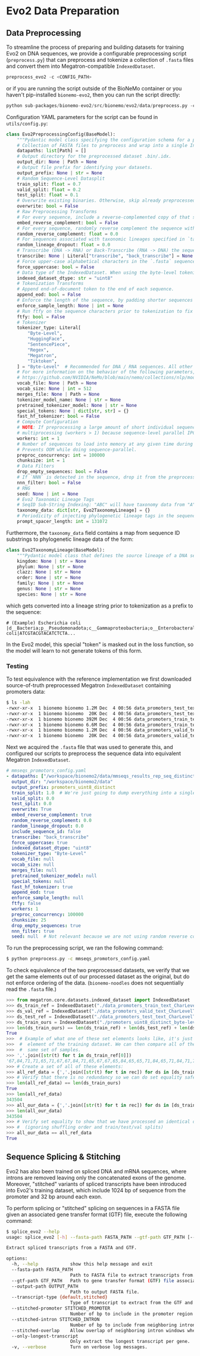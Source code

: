 # Evo2 Data Preparation
## Data Preprocessing

To streamline the process of preparing and building datasets for training Evo2 on DNA sequences, we provide a configurable preprocessing script (`preprocess.py`) that can preprocess and tokenize a collection of `.fasta` files and convert them into Megatron-compatible `IndexedDataset`.

```python
preprocess_evo2 -c <CONFIG_PATH>
```
or if you are running the script outside of the BioNeMo container or you haven't pip-installed `bionemo-evo2`, then you can run the script directly:
```python
python sub-packages/bionemo-evo2/src/bionemo/evo2/data/preprocess.py -c <CONFIG_PATH>
```

Configuration YAML parameters for the script can be found in `utils/config.py`:
```python
class Evo2PreprocessingConfig(BaseModel):
    """Pydantic model class specifying the configuration schema for a preprocessed IndexedDataset (.bin, .idx)."""
    # Collection of FASTA files to preprocess and wrap into a single IndexedDataset.
    datapaths: list[Path] = []
    # Output directory for the preprocessed dataset .bin/.idx.
    output_dir: None | Path = None
    # Output file prefix for identifying your datasets.
    output_prefix: None | str = None
    # Random Sequence-Level Datasplit
    train_split: float = 0.7
    valid_split: float = 0.2
    test_split: float = 0.1
    # Overwrite existing binaries. Otherwise, skip already preprocessed datasets.
    overwrite: bool = False
    # Raw Preprocessing Transforms
    # For every sequence, include a reverse-complemented copy of that sequence in the dataset. Doubles the size of the dataset.
    embed_reverse_complement: bool = False
    # For every sequence, randomly reverse complement the sequence with the specified probability instead of using the original sequence.
    random_reverse_complement: float = 0.0
    # For sequences associated with taxonomic lineages specified in `taxonomy_data`, randomly drop out nodes of the lineage with the specified probability. For instance: |d__KINGDOM;p__None;c__CLASS;o__None;f__None;g__None;s__None|
    random_lineage_dropout: float = 0.0
    # Transcribe (DNA -> RNA) or Back-Transcribe (RNA -> DNA) the sequence before tokenization.
    transcribe: None | Literal["transcribe", "back_transcribe"] = None
    # Force upper-case alphabetical characters in the `.fasta` sequences.
    force_uppercase: bool = False
    # Data type of the IndexedDataset. When using the byte-level tokenizer, uint8 is more than sufficient with a vocabulary size of 255 for ASCII.
    indexed_dataset_dtype: str = "uint8"
    # Tokenization Transforms
    # Append end-of-document token to the end of each sequence.
    append_eod: bool = False
    # Enforce the length of the sequence, by padding shorter sequences and raising exceptions when the length is exceeded.
    enforce_sample_length: None | int = None
    # Run ftfy on the sequence characters prior to tokenization to fix encoding issues.
    ftfy: bool = False
    # Tokenizer
    tokenizer_type: Literal[
        "Byte-Level",
        "HuggingFace",
        "SentencePiece",
        "Regex",
        "Megatron",
        "Tiktoken",
    ] = "Byte-Level"  # Recommended for DNA / RNA sequences. All other tokenizers have not been tested, and only supported here for experimentation!
    # For more information on the behavior of the following parameters, refer to NeMo:
    # https://github.com/NVIDIA/NeMo/blob/main/nemo/collections/nlp/modules/common/tokenizer_utils.py
    vocab_file: None | Path = None
    vocab_size: None | int = 512
    merges_file: None | Path = None
    tokenizer_model_name: None | str = None
    pretrained_tokenizer_model: None | str = None
    special_tokens: None | dict[str, str] = {}
    fast_hf_tokenizer: bool = False
    # Compute Configuration
    # NOTE: If preprocessing a large amount of short individual sequences (< 1000 bp), do NOT use
    # multiprocessing (workers > 1) because sequence-level parallel IPC will dominate the preprocessing time!
    workers: int = 1
    # Number of sequences to load into memory at any given time during preprocessing.
    # Prevents OOM while doing sequence-parallel.
    preproc_concurrency: int = 100000
    chunksize: int = 1
    # Data Filters
    drop_empty_sequences: bool = False
    # If `NNN` is detected in the sequence, drop it from the preprocessed dataset.
    nnn_filter: bool = False
    # RNG
    seed: None | int = None
    # Evo2 Taxonomic Lineage Tags
    # SeqID Sub-String Indexing: "ABC" will have taxonomy data from "A".
    taxonomy_data: dict[str, Evo2TaxonomyLineage] = {}
    # Periodicity of injecting phylogenetic lineage tags in the sequence prior to tokenization.
    prompt_spacer_length: int = 131072
```

Furthermore, the `taxonomy_data` field contains a map from sequence ID substrings to phylogenetic lineage data of the form:
```python
class Evo2TaxonomyLineage(BaseModel):
    """Pydantic model class that defines the source lineage of a DNA sequence."""
    kingdom: None | str = None
    phylum: None | str = None
    clazz: None | str = None
    order: None | str = None
    family: None | str = None
    genus: None | str = None
    species: None | str = None
```
which gets converted into a lineage string prior to tokenization as a prefix to the sequence:
```
# (Example) Escherichia coli
|d__Bacteria;p__Pseudomonadota;c__Gammaproteobacteria;o__Enterobacterales;f__Enterobacteriaceae;g__Escherichia;s__Escherichia coli|ATCGTACGTACATCTCTA...
```
In the Evo2 model, this special "token" is masked out in the loss function, so the model will learn to not generate tokens of this form.

### Testing
To test equivalence with the reference implementation we first downloaded source-of-truth preprocessed Megatron `IndexedDataset` containing promoters data:

```bash
$ ls -lah
-rwxr-xr-x  1 bionemo bionemo 1.2M Dec  4 00:56 data_promoters_test_text_CharLevelTokenizer_document.bin
-rwxr-xr-x  1 bionemo bionemo  20K Dec  4 00:56 data_promoters_test_text_CharLevelTokenizer_document.idx
-rwxr-xr-x  1 bionemo bionemo 392M Dec  4 00:56 data_promoters_train_text_CharLevelTokenizer_document.bin
-rwxr-xr-x  1 bionemo bionemo 6.6M Dec  4 00:56 data_promoters_train_text_CharLevelTokenizer_document.idx
-rwxr-xr-x  1 bionemo bionemo 1.2M Dec  4 00:56 data_promoters_valid_text_CharLevelTokenizer_document.bin
-rwxr-xr-x  1 bionemo bionemo  20K Dec  4 00:56 data_promoters_valid_text_CharLevelTokenizer_document.idx
```

Next we acquired the `.fasta` file that was used to generate this, and configured our scripts to preprocess the sequence data into equivalent Megatron `IndexedDataset`.

```yaml
# mmseqs_promotors_config.yaml
- datapaths: ["/workspace/bionemo2/data/mmseqs_results_rep_seq_distinct.fasta"]
  output_dir: "/workspace/bionemo2/data"
  output_prefix: promoters_uint8_distinct
  train_split: 1.0  # We're just going to dump everything into a single file and compare against the union of the 3 splits in the SoT.
  valid_split: 0.0
  test_split: 0.0
  overwrite: True
  embed_reverse_complement: true
  random_reverse_complement: 0.0
  random_lineage_dropout: 0.0
  include_sequence_id: false
  transcribe: "back_transcribe"
  force_uppercase: true
  indexed_dataset_dtype: "uint8"
  tokenizer_type: "Byte-Level"
  vocab_file: null
  vocab_size: null
  merges_file: null
  pretrained_tokenizer_model: null
  special_tokens: null
  fast_hf_tokenizer: true
  append_eod: true
  enforce_sample_length: null
  ftfy: false
  workers: 1
  preproc_concurrency: 100000
  chunksize: 25
  drop_empty_sequences: true
  nnn_filter: true
  seed: null  # Not relevant because we are not using random reverse complement or lineage dropout.
```

To run the preprocessing script, we ran the following command:
```bash
$ python preprocess.py -c mmseqs_promotors_config.yaml
```

To check equivalence of the two preprocessed datasets, we verify that we get the same elements out of our processed dataset as the original, but do not enforce ordering of the data. (`bionemo-noodles` does not sequentially read the `.fasta` file.)

```python
>>> from megatron.core.datasets.indexed_dataset import IndexedDataset
>>> ds_train_ref = IndexedDataset("./data_promoters_train_text_CharLevelTokenizer_document")
>>> ds_val_ref = IndexedDataset("./data_promoters_valid_text_CharLevelTokenizer_document")
>>> ds_test_ref = IndexedDataset("./data_promoters_test_text_CharLevelTokenizer_document")
>>> ds_train_ours = IndexedDataset("./promoters_uint8_distinct_byte-level_train")
>>> len(ds_train_ours) == len(ds_train_ref) + len(ds_test_ref) + len(ds_val_ref)
True
>>>  # Example of what one of these set elements looks like, it's just a string representation of the token list for an
>>>  #  element of the training dataset. We can then compare all of these to make sure that the two datasets have the
>>>  #  same set of samples.
>>> ','.join([str(t) for t in ds_train_ref[0]])
'67,84,71,71,65,71,67,67,84,71,65,67,67,65,84,65,65,71,84,65,71,84,71,71,67,84,65,84,65,65,67,71,65,71,71,65,65,71,65,65,71,65,84,71,65,65,71,65,71,65,84,84,65,71,65,71,65,65,65,65,84,71,65,65,84,71,84,84,67,84,84,71,65,65,71,84,65,71,67,67,65,84,84,71,84,84,71,84,65,71,84,84,71,84,84,71,84,71,84,71,84,71,84,65,84,71,84,84,71,65,71,65,84,71,84,84,84,84,71,71,71,71,84,84,84,71,84,84,65,84,65,84,65,71,65,71,65,71,65,71,65,84,71,84,65,71,84,84,84,71,71,84,71,65,65,71,65,71,84,65,71,71,65,84,84,67,84,67,84,84,65,67,84,65,71,84,71,84,71,65,65,71,65,84,84,65,84,84,65,67,84,65,71,71,84,65,65,67,84,65,65,65,84,71,65,71,65,84,84,67,84,65,84,67,65,65,67,84,65,65,71,84,67,65,84,84,65,71,65,71,65,84,84,71,71,65,65,65,84,71,84,84,84,67,84,84,84,84,65,71,71,84,84,84,65,65,84,65,65,65,71,84,84,84,71,84,84,84,71,65,65,84,84,71,65,71,65,65,65,71,65,71,65,71,65,71,71,65,71,65,71,65,67,65,84,84,71,67,84,84,84,71,65,65,71,71,71,65,71,65,71,84,84,84,71,71,71,84,71,71,71,84,71,65,71,71,65,84,84,71,65,65,65,65,84,71,65,65,65,65,65,84,71,65,65,67,84,71,65,65,65,65,65,71,71,84,71,84,84,65,84,65,71,84,71,65,67,67,84,71,84,67,65,65,65,65,65,65,71,67,84,71,84,71,65,65,71,65,65,71,84,71,84,84,65,84,67,67,65,65,71,65,65,65,84,65,84,71,71,65,84,84,71,67,84,65,65,84,67,65,84,65,67,84,65,67,84,71,84,84,67,65,84,84,65,84,71,65,84,84,84,84,65,84,71,84,71,84,67,65,84,71,84,71,84,71,84,71,67,67,84,65,84,67,65,84,67,65,84,84,67,67,84,84,65,84,65,84,84,84,84,65,71,84,84,71,71,67,65,65,65,65,65,65,65,65,65,65,65,71,65,67,84,84,71,71,65,65,71,84,65,84,84,71,65,65,65,65,67,67,65,65,65,84,67,84,71,65,84,67,84,67,65,65,67,67,84,65,71,65,67,65,65,71,84,67,71,65,84,84,65,65,65,71,67,84,65,65,65,67,67,71,65,65,65,65,67,67,71,65,65,84,67,67,67,71,65,67,67,71,71,84,84,65,65,84,84,71,65,65,65,65,67,67,71,65,84,67,67,65,0'
>>> # Create a set of all of these elements:
>>> all_ref_data = {','.join([str(t) for t in rec]) for ds in [ds_train_ref, ds_val_ref, ds_test_ref] for rec in ds}
>>> # Verify that there is no redundancy so we can do set equality safely
>>> len(all_ref_data) == len(ds_train_ours)
True
>>> len(all_ref_data)
343504
>>> all_our_data = {','.join([str(t) for t in rec]) for ds in [ds_train_ours] for rec in ds}
>>> len(all_our_data)
343504
>>> # Verify set equality to show that we have processed an identical dataset
>>> #  (ignoring shuffling order and train/test/val splits)
>>> all_our_data == all_ref_data
True
```

## Sequence Splicing & Stitching

Evo2 has also been trained on spliced DNA and mRNA sequences, where introns are removed leaving only the concatenated exons of the genome. Moreover, "stitched" variants of spliced transcripts have been introduced into Evo2's training dataset, which include 1024 bp of sequence from the promoter and 32 bp around each exon.

To perform splicing or "stitched" splicing on sequences in a FASTA file given an associated gene transfer format (GTF) file, execute the following command:
```bash
$ splice_evo2 --help
usage: splice_evo2 [-h] --fasta-path FASTA_PATH --gtf-path GTF_PATH [--output-path OUTPUT_PATH] [--transcript-type {default,stitched}] [--stitched-promoter STITCHED_PROMOTER] [--stitched-intron STITCHED_INTRON] [--stitched-overlap] [--only-longest-transcript] [-v]

Extract spliced transcripts from a FASTA and GTF.

options:
  -h, --help            show this help message and exit
  --fasta-path FASTA_PATH
                        Path to FASTA file to extract transcripts from.
  --gtf-path GTF_PATH   Path to gene transfer format (GTF) file associated with the FASTA.
  --output-path OUTPUT_PATH
                        Path to output FASTA file.
  --transcript-type {default,stitched}
                        Type of transcript to extract from the GTF and FASTA files for splicing. 'Stitched' transcripts include 1024 bp of sequence from the promoter and 32 bp around each exon.
  --stitched-promoter STITCHED_PROMOTER
                        Number of bp to include in the promoter region when --transcript-type=stitched is used. Defaults to 1024.
  --stitched-intron STITCHED_INTRON
                        Number of bp to include from neighboring introns when --transcript-type=stitched is used. Defaults to 32.
  --stitched-overlap    Allow overlap of neighboring intron windows when --transcript-type=stitched is used. Defaults to False, i.e. prevents overlap by shortening the intron windows for a contiguous splice.
  --only-longest-transcript
                        Only extract the longest transcript per gene.
  -v, --verbose         Turn on verbose log messages.
```